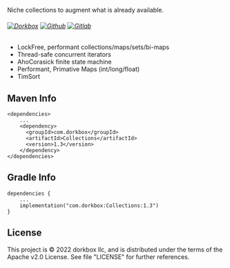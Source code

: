 Niche collections to augment what is already available.

###### [![Dorkbox](https://badge.dorkbox.com/dorkbox.svg "Dorkbox")](https://git.dorkbox.com/dorkbox/Collections) [![Github](https://badge.dorkbox.com/github.svg "Github")](https://github.com/dorkbox/Collections) [![Gitlab](https://badge.dorkbox.com/gitlab.svg "Gitlab")](https://gitlab.com/dorkbox/Collections)


* LockFree, performant collections/maps/sets/bi-maps
* Thread-safe concurrent iterators
* AhoCorasick finite state machine
* Performant, Primative Maps (int/long/float)
* TimSort



Maven Info
---------
```
<dependencies>
    ...
    <dependency>
      <groupId>com.dorkbox</groupId>
      <artifactId>Collections</artifactId>
      <version>1.3</version>
    </dependency>
</dependencies>
```

Gradle Info
---------
```
dependencies {
    ...
    implementation("com.dorkbox:Collections:1.3")
}
```

License
---------
This project is © 2022 dorkbox llc, and is distributed under the terms of the Apache v2.0 License. See file "LICENSE" for further 
references.

